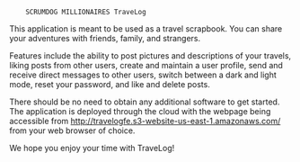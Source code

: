         SCRUMDOG MILLIONAIRES TraveLog
This application is meant to be used as a travel scrapbook. You can share your adventures with friends, family, and strangers. 

Features include the ability to post pictures and descriptions of your travels, liking posts from other users, create and maintain a user profile, send and receive direct messages to other users, switch between a dark and light mode, reset your password, and like and delete posts. 

There should be no need to obtain any additional software to get started. The application is deployed through the cloud with the webpage being accessible from 
        http://travelogfe.s3-website-us-east-1.amazonaws.com/ from your web browser of choice. 

We hope you enjoy your time with TraveLog!